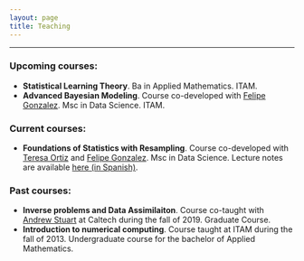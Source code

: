 ```yaml
---
layout: page
title: Teaching
---
```


<hr>

### Upcoming courses:  
- **Statistical Learning Theory**. Ba in Applied Mathematics. ITAM.
- **Advanced Bayesian Modeling**. Course co-developed with
[Felipe Gonzalez](https://github.com/felipegonzalez). Msc in Data Science. ITAM.


### Current courses:
- **Foundations of Statistics with Resampling**. Course co-developed with
[Teresa Ortiz](https://github.com/tereom) and
[Felipe Gonzalez](https://github.com/felipegonzalez). Msc in Data Science.
Lecture notes are available [here (in Spanish)](https://fundamentos-est.netlify.app/).


### Past courses:
- **Inverse problems and Data Assimilaiton**. Course co-taught with [Andrew
  Stuart](http://stuart.caltech.edu/) at Caltech during the fall of 2019.
  Graduate Course.
- **Introduction to numerical computing**. Course taught at ITAM during the fall
  of 2013. Undergraduate course for the bachelor of Applied Mathematics.
